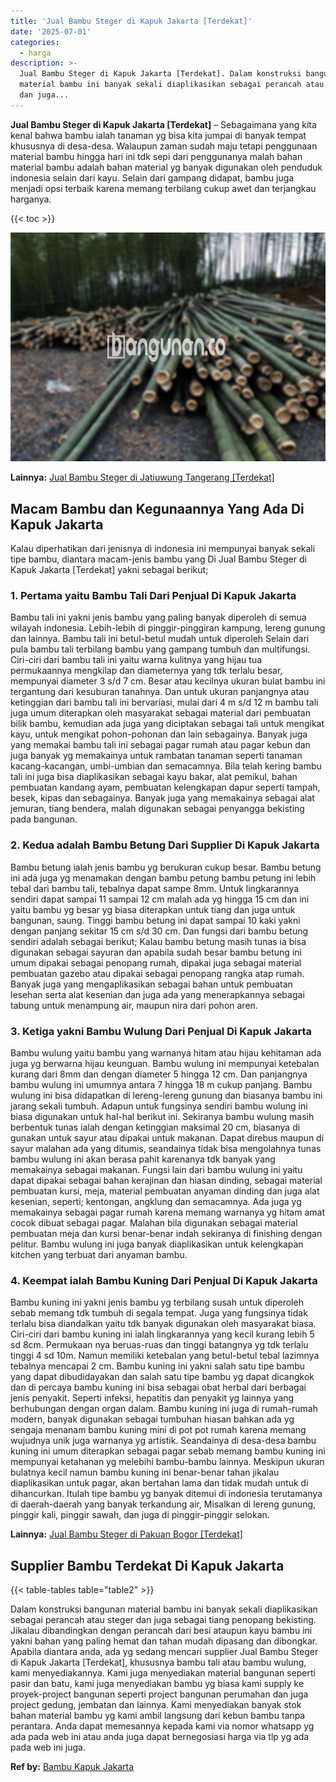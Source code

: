 ```yaml
---
title: 'Jual Bambu Steger di Kapuk Jakarta [Terdekat]'
date: '2025-07-01'
categories:
  - harga
description: >-
  Jual Bambu Steger di Kapuk Jakarta [Terdekat]. Dalam konstruksi bangunan
  material bambu ini banyak sekali diaplikasikan sebagai perancah atau steger
  dan juga...
---
```


**Jual Bambu Steger di Kapuk Jakarta \[Terdekat\]** – Sebagaimana yang kita kenal bahwa bambu ialah tanaman yg bisa kita jumpai di banyak tempat khususnya di desa-desa. Walaupun zaman sudah maju tetapi penggunaan material bambu hingga hari ini tdk sepi dari penggunanya malah bahan material bambu adalah bahan material yg banyak digunakan oleh penduduk indonesia selain dari kayu. Selain dari gampang didapat, bambu juga menjadi opsi terbaik karena memang terbilang cukup awet dan terjangkau harganya.

{{< toc >}}

![Jual Bambu Steger di Kapuk Jakarta [Terdekat]](/images/jual-bambu-tali-38.png)

**Lainnya:** [Jual Bambu Steger di Jatiuwung Tangerang \[Terdekat\]](https://bambu.bangunan.co/jual-bambu-steger-di-jatiuwung-tangerang-terdekat/)

## Macam Bambu dan Kegunaannya Yang Ada Di Kapuk Jakarta

Kalau diperhatikan dari jenisnya di indonesia ini mempunyai banyak sekali tipe bambu, diantara macam-jenis bambu yang Di Jual Bambu Steger di Kapuk Jakarta \[Terdekat\] yakni sebagai berikut;

### 1\. Pertama yaitu Bambu Tali Dari Penjual Di Kapuk Jakarta

Bambu tali ini yakni jenis bambu yang paling banyak diperoleh di semua wilayah indonesia. Lebih-lebih di pinggir-pinggiran kampung, lereng gunung dan lainnya. Bambu tali ini betul-betul mudah untuk diperoleh Selain dari pula bambu tali terbilang bambu yang gampang tumbuh dan multifungsi. Ciri-ciri dari bambu tali ini yaitu warna kulitnya yang hijau tua permukaannya mengkilap dan diameternya yang tdk terlalu besar, mempunyai diameter 3 s/d 7 cm. Besar atau kecilnya ukuran bulat bambu ini tergantung dari kesuburan tanahnya. Dan untuk ukuran panjangnya atau ketinggian dari bambu tali ini bervariasi, mulai dari 4 m s/d 12 m bambu tali juga umum diterapkan oleh masyarakat sebagai material dari pembuatan bilik bambu, kemudian ada juga yang diciptakan sebagai tali untuk mengikat kayu, untuk mengikat pohon-pohonan dan lain sebagainya. Banyak juga yang memakai bambu tali ini sebagai pagar rumah atau pagar kebun dan juga banyak yg memakainya untuk rambatan tanaman seperti tanaman kacang-kacangan, umbi-umbian dan semacamnya. Bila telah kering bambu tali ini juga bisa diaplikasikan sebagai kayu bakar, alat pemikul, bahan pembuatan kandang ayam, pembuatan kelengkapan dapur seperti tampah, besek, kipas dan sebagainya. Banyak juga yang memakainya sebagai alat jemuran, tiang bendera, malah digunakan sebagai penyangga bekisting pada bangunan.

### 2\. Kedua adalah Bambu Betung Dari Supplier Di Kapuk Jakarta

Bambu betung ialah jenis bambu yg berukuran cukup besar. Bambu betung ini ada juga yg menamakan dengan bambu petung bambu petung ini lebih tebal dari bambu tali, tebalnya dapat sampe 8mm. Untuk lingkarannya sendiri dapat sampai 11 sampai 12 cm malah ada yg hingga 15 cm dan ini yaitu bambu yg besar yg biasa diterapkan untuk tiang dan juga untuk bangunan, saung. Tinggi bambu betung ini dapat sampai 10 kaki yakni dengan panjang sekitar 15 cm s/d 30 cm. Dan fungsi dari bambu betung sendiri adalah sebagai berikut; Kalau bambu betung masih tunas ia bisa digunakan sebagai sayuran dan apabila sudah besar bambu betung ini umum dipakai sebagai penopang rumah, dipakai juga sebagai material pembuatan gazebo atau dipakai sebagai penopang rangka atap rumah. Banyak juga yang mengaplikasikan sebagai bahan untuk pembuatan lesehan serta alat kesenian dan juga ada yang menerapkannya sebagai tabung untuk menampung air, maupun nira dari pohon aren.

### 3\. Ketiga yakni Bambu Wulung Dari Penjual Di Kapuk Jakarta

Bambu wulung yaitu bambu yang warnanya hitam atau hijau kehitaman ada juga yg berwarna hijau keunguan. Bambu wulung ini mempunyai ketebalan kurang dari 8mm dan dengan diameter 5 hingga 12 cm. Dan panjangnya bambu wulung ini umumnya antara 7 hingga 18 m cukup panjang. Bambu wulung ini bisa didapatkan di lereng-lereng gunung dan biasanya bambu ini jarang sekali tumbuh. Adapun untuk fungsinya sendiri bambu wulung ini biasa digunakan untuk hal-hal berikut ini. Sekiranya bambu wulung masih berbentuk tunas ialah dengan ketinggian maksimal 20 cm, biasanya di gunakan untuk sayur atau dipakai untuk makanan. Dapat direbus maupun di sayur malahan ada yang ditumis, seandainya tidak bisa mengolahnya tunas bambu wulung ini akan berasa pahit karenanya tdk banyak yang memakainya sebagai makanan. Fungsi lain dari bambu wulung ini yaitu dapat dipakai sebagai bahan kerajinan dan hiasan dinding, sebagai material pembuatan kursi, meja, material pembuatan anyaman dinding dan juga alat kesenian, seperti; kentongan, angklung dan semacamnya. Ada juga yg memakainya sebagai pagar rumah karena memang warnanya yg hitam amat cocok dibuat sebagai pagar. Malahan bila digunakan sebagai material pembuatan meja dan kursi benar-benar indah sekiranya di finishing dengan pelitur. Bambu wulung ini juga banyak diaplikasikan untuk kelengkapan kitchen yang terbuat dari anyaman bambu.

### 4\. Keempat ialah Bambu Kuning Dari Penjual Di Kapuk Jakarta

Bambu kuning ini yakni jenis bambu yg terbilang susah untuk diperoleh sebab memang tdk tumbuh di segala tempat. Juga yang fungsinya tidak terlalu bisa diandalkan yaitu tdk banyak digunakan oleh masyarakat biasa. Ciri-ciri dari bambu kuning ini ialah lingkarannya yang kecil kurang lebih 5 sd 8cm. Permukaan nya beruas-ruas dan tinggi batangnya yg tdk terlalu tinggi 4 sd 10m. Namun memiliki ketebalan yang betul-betul tebal lazimnya tebalnya mencapai 2 cm. Bambu kuning ini yakni salah satu tipe bambu yang dapat dibudidayakan dan salah satu tipe bambu yg dapat dicangkok dan di percaya bambu kuning ini bisa sebagai obat herbal dari berbagai jenis penyakit. Seperti infeksi, hepatitis dan penyakit yg lainnya yang berhubungan dengan organ dalam. Bambu kuning ini juga di rumah-rumah modern, banyak digunakan sebagai tumbuhan hiasan bahkan ada yg sengaja menanam bambu kuning mini di pot pot rumah karena memang wujudnya unik juga warnanya yg artistik. Seandainya di desa-desa bambu kuning ini umum diterapkan sebagai pagar sebab memang bambu kuning ini mempunyai ketahanan yg melebihi bambu-bambu lainnya. Meskipun ukuran bulatnya kecil namun bambu kuning ini benar-benar tahan jikalau diaplikasikan untuk pagar, akan bertahan lama dan tidak mudah untuk di dihancurkan. Itulah tipe bambu yg banyak ditemui di indonesia terutamanya di daerah-daerah yang banyak terkandung air, Misalkan di lereng gunung, pinggir kali, pinggir sawah, dan juga di pinggir-pinggir selokan.

**Lainnya:** [Jual Bambu Steger di Pakuan Bogor \[Terdekat\]](https://bambu.bangunan.co/jual-bambu-steger-di-pakuan-bogor-terdekat/)

## Supplier Bambu Terdekat Di Kapuk Jakarta

{{< table-tables table="table2" >}}

Dalam konstruksi bangunan material bambu ini banyak sekali diaplikasikan sebagai perancah atau steger dan juga sebagai tiang penopang bekisting. Jikalau dibandingkan dengan perancah dari besi ataupun kayu bambu ini yakni bahan yang paling hemat dan tahan mudah dipasang dan dibongkar. Apabila diantara anda, ada yg sedang mencari supplier Jual Bambu Steger di Kapuk Jakarta \[Terdekat\], khususnya bambu tali atau bambu wulung, kami menyediakannya. Kami juga menyediakan material bangunan seperti pasir dan batu, kami juga menyediakan bambu yg biasa kami supply ke proyek-project bangunan seperti project bangunan perumahan dan juga project gedung, jembatan dan lainnya. Kami menyediakan banyak stok bahan material bambu yg kami ambil langsung dari kebun bambu tanpa perantara. Anda dapat memesannya kepada kami via nomor whatsapp yg ada pada web ini atau anda juga dapat bernegosiasi harga via tlp yg ada pada web ini juga.

**Ref by:** [Bambu Kapuk Jakarta](https://id.wikipedia.org/wiki/Bambu)
